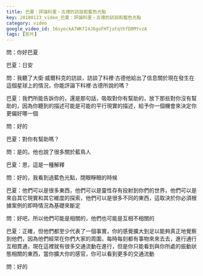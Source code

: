 ```yaml
---
title: 巴夏：評論科里・古德的訪談和藍色光點
key: 20180123_video_巴夏：評論科里・古德的訪談和藍色光點
category: video
google_video_id: 16syeckA7WKfI4J6goFHTjatqthfD0MYvzA
tags: [影片]
---
```


問：你好巴夏

巴夏：日安

問：我聽了大衛‧威爾科克的訪談，訪談了科裡‧古德他給出了信息關於現在發生在這個星球上的情況，你能評論下科裡‧古德所說的嗎？

巴夏：我們所能告訴你的，還是那句話，吸取對你有幫助的，放下那些對你沒有幫助的，因為你聽到的描述可能是可能的平行現實的描述，給予你一個機會來決定你更偏好哪一個

問：好的

巴夏：對你有幫助嗎？

問：是的。他也說了很多關於藍鳥人

巴夏：恩，這是一種解釋

問：好的，我看到過藍色光點，閉眼睜眼的時候

巴夏：他們可以是很多東西，他們可以是靈性存有投射到你們的世界，他們可以是來自其它現實和其它維度的探索，他們可以是很多不同的東西，這取決於你必須根據案例的即時情況為基礎來斷定

問：好吧，所以他們可能是相關的，他們也可能是互相不相關的

巴夏：正確，但他們都至少代表了一個事實，你的感覺擴大到足以能夠真正地覺察到他們，因為他們經常在你們大家的周圍，每時每刻都有事物來來去去，進行通行互相貫通，現在這裡就有很多交通流動在進行，但是你只能看到與你所處的振動狀態相關的東西，當你擴大你的感官，你可以看到更多的交通流動

問：好的
